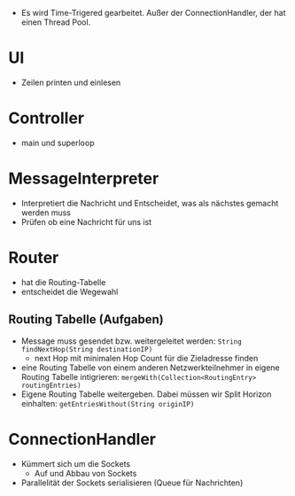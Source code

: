 - Es wird Time-Trigered gearbeitet. Außer der ConnectionHandler, der hat einen Thread Pool.

# UI
- Zeilen printen und einlesen
# Controller
- main und superloop
# MessageInterpreter
- Interpretiert die Nachricht und Entscheidet, was als nächstes gemacht werden muss
- Prüfen ob eine Nachricht für uns ist
# Router
- hat die Routing-Tabelle
- entscheidet die Wegewahl
## Routing Tabelle (Aufgaben)
- Message muss gesendet bzw. weitergeleitet werden: `String findNextHop(String destinationIP)`
	- next Hop mit minimalen Hop Count für die Zieladresse finden
- eine Routing Tabelle von einem anderen Netzwerkteilnehmer in eigene Routing Tabelle intigrieren: `mergeWith(Collection<RoutingEntry> routingEntries)`
- Eigene Routing Tabelle weitergeben. Dabei müssen wir Split Horizon einhalten: `getEntriesWithout(String originIP)`
# ConnectionHandler
- Kümmert sich um die Sockets
	- Auf und Abbau von Sockets
- Parallelität der Sockets serialisieren (Queue für Nachrichten)